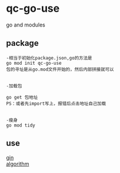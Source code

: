 # qc-go-use
go and modules


## package

```
-相当于初始化package.json,go的方法是
go mod init qc-go-use
包的寻址是从go.mod文件开始的，然后内部拼接就可以


-加载包

go get 包地址
PS：或者先import写上，报错后点击地址自己加载


-瘦身
go mod tidy
```

## use
[gin](https://github.com/canwhite/qc-gin-use)    
[algorithm](https://github.com/canwhite/qc-go-algorithm)

